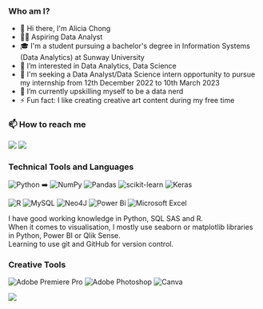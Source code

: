 <!---
Alicia2203/Alicia2203 is a ✨ special ✨ repository because its `README.md` (this file) appears on your GitHub profile.
You can click the Preview link to take a look at your changes.
--->
### Who am I?
- 👋 Hi there, I'm Alicia Chong   
- 🙆‍♀️ Aspiring Data Analyst   
- 🎓 I'm a student pursuing a bachelor's degree in Information Systems (Data Analytics) at Sunway University  
- 👀 I’m interested in Data Analytics, Data Science  
- 💼 I'm seeking a Data Analyst/Data Science intern opportunity to pursue my internship from 12th December 2022 to 10th March 2023    
- 🌱 I’m currently upskilling myself to be a data nerd  
- ⚡ Fun fact: I like creating creative art content during my free time  

### 📫 How to reach me
[![](https://img.shields.io/badge/Gmail-D14836?style=for-the-badge&logo=gmail&logoColor=white)](mailto:alicia22chong@gmail.com)
[![](https://img.shields.io/badge/linkedin-%230077B5.svg?style=for-the-badge&logo=linkedin)](https://www.linkedin.com/in/alicia-chong-acty/) 

### Technical Tools and Languages
![Python](https://img.shields.io/badge/python-3670A0?style=for-the-badge&logo=python&logoColor=ffdd54) ➡️
![NumPy](https://img.shields.io/badge/numpy-%23013243.svg?style=for-the-badge&logo=numpy&logoColor=white)
![Pandas](https://img.shields.io/badge/pandas-%23150458.svg?style=for-the-badge&logo=pandas&logoColor=white)
![scikit-learn](https://img.shields.io/badge/scikit--learn-%23F7931E.svg?style=for-the-badge&logo=scikit-learn&logoColor=white)
![Keras](https://img.shields.io/badge/Keras-%23D00000.svg?style=for-the-badge&logo=Keras&logoColor=white)

![R](https://img.shields.io/badge/r-%23276DC3.svg?style=for-the-badge&logo=r&logoColor=white)
![MySQL](https://img.shields.io/badge/mysql-%2300f.svg?style=for-the-badge&logo=mysql&logoColor=white)
![Neo4J](https://img.shields.io/badge/Neo4j-008CC1?style=for-the-badge&logo=neo4j&logoColor=white)
![Power Bi](https://img.shields.io/badge/power_bi-F2C811?style=for-the-badge&logo=powerbi&logoColor=black)
![Microsoft Excel](https://img.shields.io/badge/Microsoft_Excel-217346?style=for-the-badge&logo=microsoft-excel&logoColor=white)

I have good working knowledge in Python, SQL SAS and R.   
When it comes to visualisation, I mostly use seaborn or matplotlib libraries in Python, Power BI or Qlik Sense.  
Learning to use git and GitHub for version control.  

### Creative Tools
![Adobe Premiere Pro](https://img.shields.io/badge/Adobe%20Premiere%20Pro-9999FF.svg?style=for-the-badge&logo=Adobe%20Premiere%20Pro&logoColor=white)
![Adobe Photoshop](https://img.shields.io/badge/adobe%20photoshop-%2331A8FF.svg?style=for-the-badge&logo=adobe%20photoshop&logoColor=white)
![Canva](https://img.shields.io/badge/Canva-%2300C4CC.svg?style=for-the-badge&logo=Canva&logoColor=white)

<img src="https://github-readme-stats.vercel.app/api?username=alicia2203&show_icons=true"/>



